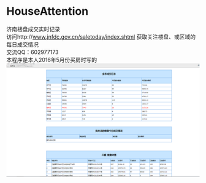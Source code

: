 # HouseAttention
济南楼盘成交实时记录</br>
访问http://www.jnfdc.gov.cn/saletoday/index.shtml 获取关注楼盘、或区域的每日成交情况</br>
交流QQ：602977173</br>
本程序是本人2016年5月份买房时写的
![Alt text](https://github.com/zhaofangcheng/HouseAttention/blob/master/mail.png)